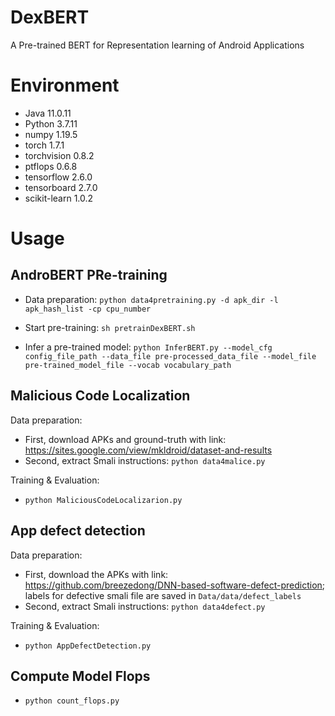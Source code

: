 # DexBERT
A Pre-trained BERT for Representation learning of Android Applications

# Environment

  - Java 11.0.11
  - Python 3.7.11
  - numpy 1.19.5
  - torch 1.7.1
  - torchvision 0.8.2
  - ptflops 0.6.8
  - tensorflow 2.6.0
  - tensorboard 2.7.0
  - scikit-learn 1.0.2

# Usage

## AndroBERT PRe-training
  - Data preparation: ```python data4pretraining.py -d apk_dir -l apk_hash_list -cp cpu_number```

  - Start pre-training: ```sh pretrainDexBERT.sh```

  - Infer a pre-trained model: ```python InferBERT.py --model_cfg config_file_path --data_file pre-processed_data_file --model_file pre-trained_model_file --vocab vocabulary_path```

## Malicious Code Localization
Data preparation: 
  - First, download APKs and ground-truth with link: https://sites.google.com/view/mkldroid/dataset-and-results
  - Second, extract Smali instructions: ```python data4malice.py```

Training & Evaluation:
  - ```python MaliciousCodeLocalizarion.py```

## App defect detection
Data preparation:
  - First, download the APKs with link: https://github.com/breezedong/DNN-based-software-defect-prediction; labels for defective smali file are saved in ```Data/data/defect_labels```
  - Second, extract Smali instructions: ```python data4defect.py```

Training & Evaluation:
  - ```python AppDefectDetection.py```

## Compute Model Flops
  - ```python count_flops.py```